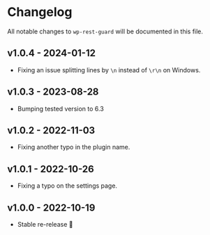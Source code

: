 # Changelog

All notable changes to `wp-rest-guard` will be documented in this file.

## v1.0.4 - 2024-01-12

- Fixing an issue splitting lines by `\n` instead of `\r\n` on Windows.

## v1.0.3 - 2023-08-28

- Bumping tested version to 6.3

## v1.0.2 - 2022-11-03

- Fixing another typo in the plugin name.

## v1.0.1 - 2022-10-26

- Fixing a typo on the settings page.

## v1.0.0 - 2022-10-19

- Stable re-release 🎊
